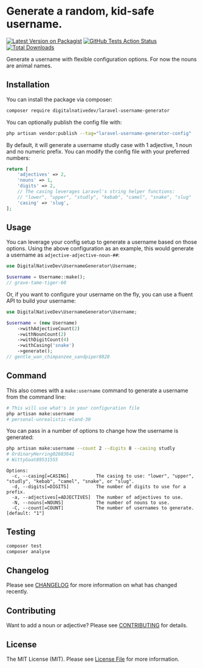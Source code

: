 # Generate a random, kid-safe username.

[![Latest Version on Packagist](https://img.shields.io/packagist/v/grantholle/laravel-username-generator.svg?style=flat-square)](https://packagist.org/packages/grantholle/laravel-username-generator)
[![GitHub Tests Action Status](https://img.shields.io/github/workflow/status/grantholle/laravel-username-generator/run-tests?label=tests)](https://github.com/grantholle/laravel-username-generator/actions?query=workflow%3Arun-tests+branch%3Amain)
[![Total Downloads](https://img.shields.io/packagist/dt/grantholle/laravel-username-generator.svg?style=flat-square)](https://packagist.org/packages/grantholle/laravel-username-generator)

Generate a username with flexible configuration options. For now the nouns are animal names.

## Installation

You can install the package via composer:

```bash
composer require digitalnativedev/laravel-username-generator
```

You can optionally publish the config file with:

```bash
php artisan vendor:publish --tag="laravel-username-generator-config"
```

By default, it will generate a username studly case with 1 adjective, 1 noun and no numeric prefix. You can modify the config file with your preferred numbers:

```php
return [
    'adjectives' => 2,
    'nouns' => 1,
    'digits' => 2,
    // The casing leverages Laravel's string helper functions:
    // "lower", "upper", "studly", "kebab", "camel", "snake", "slug"
    'casing' => 'slug',
];
```

## Usage

You can leverage your config setup to generate a username based on those options. Using the above configuration as an example, this would generate a username as `adjective-adjective-noun-##`:

```php
use DigitalNativeDev\UsernameGenerator\Username;

$username = Username::make();
// grave-tame-tiger-60
```

Or, if you want to configure your username on the fly, you can use a fluent API to build your username:

```php
use DigitalNativeDev\UsernameGenerator\Username;

$username = (new Username)
    ->withAdjectiveCount(2)
    ->withNounCount(2)
    ->withDigitCount(4)
    ->withCasing('snake')
    ->generate();
// gentle_wan_chimpanzee_sandpiper8828
```

## Command

This also comes with a `make:username` command to generate a username from the command line:

```bash
# This will use what's in your configuration file
php artisan make:username
# personal-unrealistic-eland-30
```

You can pass in a number of options to change how the username is generated:

```bash
php artisan make:username --count 2 --digits 8 --casing studly
# OrdinaryHerring02683641
# WittyGoat89531555
```

```
Options:
  -c, --casing[=CASING]          The casing to use: "lower", "upper", "studly", "kebab", "camel", "snake", or "slug".
  -d, --digits[=DIGITS]          The number of digits to use for a prefix.
  -a, --adjectives[=ADJECTIVES]  The number of adjectives to use.
  -N, --nouns[=NOUNS]            The number of nouns to use.
  -C, --count[=COUNT]            The number of usernames to generate. [default: "1"]
```

## Testing

```bash
composer test
composer analyse
```

## Changelog

Please see [CHANGELOG](CHANGELOG.md) for more information on what has changed recently.

## Contributing

Want to add a noun or adjective? Please see [CONTRIBUTING](.github/CONTRIBUTING.md) for details.

## License

The MIT License (MIT). Please see [License File](LICENSE.md) for more information.
